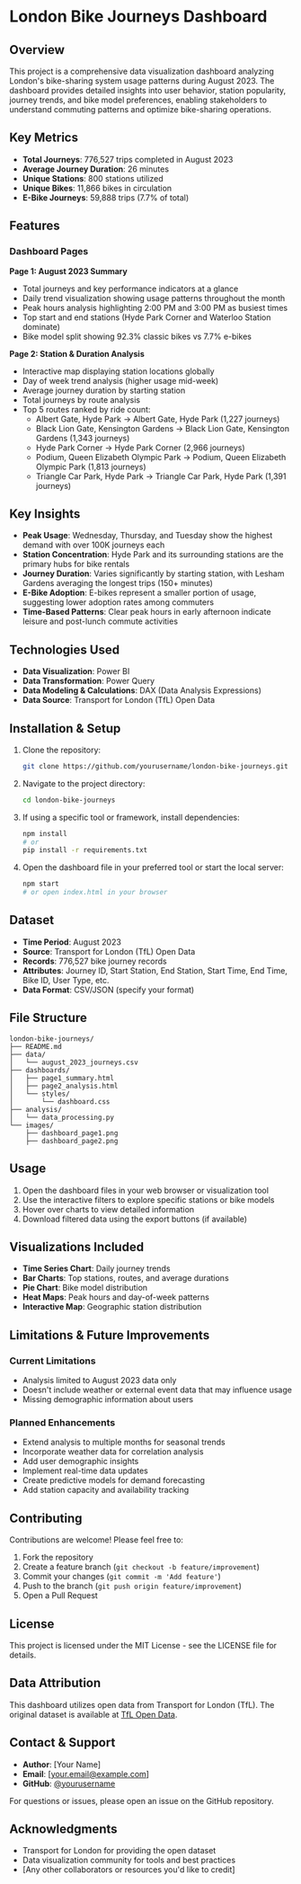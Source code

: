 # London Bike Journeys Dashboard

## Overview

This project is a comprehensive data visualization dashboard analyzing London's bike-sharing system usage patterns during August 2023. The dashboard provides detailed insights into user behavior, station popularity, journey trends, and bike model preferences, enabling stakeholders to understand commuting patterns and optimize bike-sharing operations.

## Key Metrics

- **Total Journeys**: 776,527 trips completed in August 2023
- **Average Journey Duration**: 26 minutes
- **Unique Stations**: 800 stations utilized
- **Unique Bikes**: 11,866 bikes in circulation
- **E-Bike Journeys**: 59,888 trips (7.7% of total)

## Features

### Dashboard Pages

**Page 1: August 2023 Summary**
- Total journeys and key performance indicators at a glance
- Daily trend visualization showing usage patterns throughout the month
- Peak hours analysis highlighting 2:00 PM and 3:00 PM as busiest times
- Top start and end stations (Hyde Park Corner and Waterloo Station dominate)
- Bike model split showing 92.3% classic bikes vs 7.7% e-bikes

**Page 2: Station & Duration Analysis**
- Interactive map displaying station locations globally
- Day of week trend analysis (higher usage mid-week)
- Average journey duration by starting station
- Total journeys by route analysis
- Top 5 routes ranked by ride count:
  - Albert Gate, Hyde Park → Albert Gate, Hyde Park (1,227 journeys)
  - Black Lion Gate, Kensington Gardens → Black Lion Gate, Kensington Gardens (1,343 journeys)
  - Hyde Park Corner → Hyde Park Corner (2,966 journeys)
  - Podium, Queen Elizabeth Olympic Park → Podium, Queen Elizabeth Olympic Park (1,813 journeys)
  - Triangle Car Park, Hyde Park → Triangle Car Park, Hyde Park (1,391 journeys)

## Key Insights

- **Peak Usage**: Wednesday, Thursday, and Tuesday show the highest demand with over 100K journeys each
- **Station Concentration**: Hyde Park and its surrounding stations are the primary hubs for bike rentals
- **Journey Duration**: Varies significantly by starting station, with Lesham Gardens averaging the longest trips (150+ minutes)
- **E-Bike Adoption**: E-bikes represent a smaller portion of usage, suggesting lower adoption rates among commuters
- **Time-Based Patterns**: Clear peak hours in early afternoon indicate leisure and post-lunch commute activities

## Technologies Used

- **Data Visualization**: Power BI
- **Data Transformation**: Power Query
- **Data Modeling & Calculations**: DAX (Data Analysis Expressions)
- **Data Source**: Transport for London (TfL) Open Data

## Installation & Setup

1. Clone the repository:
   ```bash
   git clone https://github.com/yourusername/london-bike-journeys.git
   ```

2. Navigate to the project directory:
   ```bash
   cd london-bike-journeys
   ```

3. If using a specific tool or framework, install dependencies:
   ```bash
   npm install
   # or
   pip install -r requirements.txt
   ```

4. Open the dashboard file in your preferred tool or start the local server:
   ```bash
   npm start
   # or open index.html in your browser
   ```

## Dataset

- **Time Period**: August 2023
- **Source**: Transport for London (TfL) Open Data
- **Records**: 776,527 bike journey records
- **Attributes**: Journey ID, Start Station, End Station, Start Time, End Time, Bike ID, User Type, etc.
- **Data Format**: CSV/JSON (specify your format)

## File Structure

```
london-bike-journeys/
├── README.md
├── data/
│   └── august_2023_journeys.csv
├── dashboards/
│   ├── page1_summary.html
│   ├── page2_analysis.html
│   └── styles/
│       └── dashboard.css
├── analysis/
│   └── data_processing.py
└── images/
    ├── dashboard_page1.png
    ├── dashboard_page2.png
```

## Usage

1. Open the dashboard files in your web browser or visualization tool
2. Use the interactive filters to explore specific stations or bike models
3. Hover over charts to view detailed information
4. Download filtered data using the export buttons (if available)

## Visualizations Included

- **Time Series Chart**: Daily journey trends
- **Bar Charts**: Top stations, routes, and average durations
- **Pie Chart**: Bike model distribution
- **Heat Maps**: Peak hours and day-of-week patterns
- **Interactive Map**: Geographic station distribution

## Limitations & Future Improvements

### Current Limitations
- Analysis limited to August 2023 data only
- Doesn't include weather or external event data that may influence usage
- Missing demographic information about users

### Planned Enhancements
- Extend analysis to multiple months for seasonal trends
- Incorporate weather data for correlation analysis
- Add user demographic insights
- Implement real-time data updates
- Create predictive models for demand forecasting
- Add station capacity and availability tracking

## Contributing

Contributions are welcome! Please feel free to:
1. Fork the repository
2. Create a feature branch (`git checkout -b feature/improvement`)
3. Commit your changes (`git commit -m 'Add feature'`)
4. Push to the branch (`git push origin feature/improvement`)
5. Open a Pull Request

## License

This project is licensed under the MIT License - see the LICENSE file for details.

## Data Attribution

This dashboard utilizes open data from Transport for London (TfL). The original dataset is available at [TfL Open Data](https://tfl.gov.uk/corporate/publications-and-reports/open-data).

## Contact & Support

- **Author**: [Your Name]
- **Email**: [your.email@example.com]
- **GitHub**: [@yourusername](https://github.com/yourusername)

For questions or issues, please open an issue on the GitHub repository.

## Acknowledgments

- Transport for London for providing the open dataset
- Data visualization community for tools and best practices
- [Any other collaborators or resources you'd like to credit]
